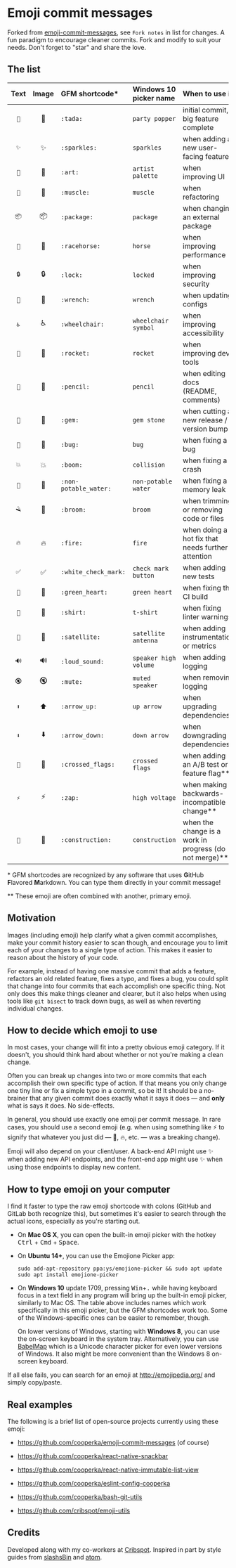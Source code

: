 # Emoji commit messages

Forked from [emoji-commit-messages](https://github.com/cooperka/emoji-commit-messages), see `Fork notes` in list for changes.
A fun paradigm to encourage cleaner commits.
Fork and modify to suit your needs. Don't forget to "star" and share the love.

## The list

| Text | Image | GFM shortcode* | Windows 10 picker name | When to use it | Fork notes |
|:--:|:-----:|:--------- |:-------------- |:-------------- |:-------------- |
| `🎉` | :tada: | `:tada:` | `party popper` | initial commit, big feature complete | modified |
| `✨` | :sparkles: | `:sparkles:` | `sparkles` | when adding a new user-facing feature ||
| `🎨` | :art: | `:art:` | `artist palette` | when improving UI ||
| `💪` | :muscle: | `:muscle:` | `muscle` | when refactoring | was `:package:`|
| `📦` | :package: | `:package:` | `package` | when changing an external package | New usage |
| `🐎` | :racehorse: | `:racehorse:` | `horse` | when improving performance ||
| `🔒` | :lock: | `:lock:` | `locked` | when improving security ||
| `🔧` | :wrench: | `:wrench:` | `wrench` | when updating configs ||
| `♿` | :wheelchair: | `:wheelchair:` | `wheelchair symbol` |  when improving accessibility ||
| `🚀` | :rocket: | `:rocket:` | `rocket` | when improving dev tools ||
| `📝` | :pencil: | `:pencil:` | `pencil` | when editing docs (README, comments) ||
| `💎` | :gem: | `:gem:` | `gem stone` | when cutting a new release / version bump ||
| `🐛` | :bug: | `:bug:` | `bug` | when fixing a bug ||
| `💥` | :boom: | `:boom:` | `collision` | when fixing a crash ||
| `🚱` | :non-potable_water: | `:non-potable_water:` | `non-potable water` | when fixing a memory leak ||
| `🪒` | :broom: | `:broom:` | `broom` | when trimming or removing code or files | New! |
| `🔥` | :fire: | `:fire:` | `fire` | when doing a hot fix that needs further attention | New usage |
| `✅` | :white_check_mark: | `:white_check_mark:` | `check mark button` | when adding new tests ||
| `💚` | :green_heart: | `:green_heart:` | `green heart` | when fixing the CI build ||
| `👕` | :shirt: | `:shirt:` | `t-shirt` | when fixing linter warnings ||
| `📡` | :satellite: | `:satellite:` | `satellite antenna` | when adding instrumentation or metrics ||
| `🔊` | :loud_sound: | `:loud_sound:` | `speaker high volume` | when adding logging ||
| `🔇` | :mute: | `:mute:` | `muted speaker` | when removing logging ||
| `⬆` | :arrow_up: | `:arrow_up:` | `up arrow` | when upgrading dependencies ||
| `⬇` | :arrow_down: | `:arrow_down:` | `down arrow` | when downgrading dependencies ||
| `🎌` | :crossed_flags: | `:crossed_flags:` | `crossed flags` | when adding an A/B test or feature flag** ||
| `⚡` | :zap: | `:zap:` | `high voltage` | when making a backwards-incompatible change** ||
| `🚧` | :construction: | `:construction:` | `construction` | when the change is a work in progress (do not merge)** ||

\* GFM shortcodes are recognized by any software that uses **G**itHub **F**lavored **M**arkdown. You can type them directly in your commit message!

\** These emoji are often combined with another, primary emoji.

## Motivation

Images (including emoji) help clarify what a given commit accomplishes,
make your commit history easier to scan though, and encourage you
to limit each of your changes to a single type of action.
This makes it easier to reason about the history of your code.

For example, instead of having one massive commit that adds a feature,
refactors an old related feature, fixes a typo, and fixes a bug,
you could split that change into four commits that each accomplish
one specific thing. Not only does this make things cleaner and clearer,
but it also helps when using tools like `git bisect` to track down bugs,
as well as when reverting individual changes.

## How to decide which emoji to use

In most cases, your change will fit into a pretty obvious emoji category. If it doesn't, you should think hard about whether or not you're making a clean change.

Often you can break up changes into two or more commits that each accomplish their own specific type of action. If that means you only change one tiny line or fix a simple typo in a commit, so be it! It should be a no-brainer that any given commit does exactly what it says it does — and **only** what is says it does. No side-effects.

In general, you should use exactly one emoji per commit message. In rare cases, you should use a second emoji (e.g. when using something like :zap: to signify that whatever you just did — :bug:, :fire:, etc. — was a breaking change).

Emoji will also depend on your client/user. A back-end API might use :sparkles: when adding new API endpoints, and the front-end app might use :sparkles: when using those endpoints to display new content.

## How to type emoji on your computer

I find it faster to type the raw emoji shortcode with colons (GitHub and GitLab both recognize this), but sometimes it's easier to search through the actual icons, especially as you're starting out.

- On **Mac OS X**, you can open the built-in emoji picker with the hotkey <kbd>Ctrl</kbd> + <kbd>Cmd</kbd> + <kbd>Space</kbd>.

- On **Ubuntu 14+**, you can use the Emojione Picker app:

    ```console
    sudo add-apt-repository ppa:ys/emojione-picker && sudo apt update
    sudo apt install emojione-picker
    ```

- On **Windows 10** update 1709, pressing <kbd>Win</kbd>+<kbd>.</kbd> while having keyboard focus in a text field in any program will bring up the built-in emoji picker, similarly to Mac OS. The table above includes names which work specifically in this emoji picker, but the GFM shortcodes work too. Some of the Windows-specific ones can be easier to remember, though.

  On lower versions of Windows, starting with **Windows 8**, you can use the on-screen keyboard in the system tray. Alternatively, you can use [BabelMap] which is a Unicode character picker for even lower versions of Windows. It also might be more convenient than the Windows 8 on-screen keyboard.

If all else fails, you can search for an emoji at <http://emojipedia.org/> and simply copy/paste.

## Real examples

The following is a brief list of open-source projects currently using these emoji:

- https://github.com/cooperka/emoji-commit-messages (of course)

- https://github.com/cooperka/react-native-snackbar

- https://github.com/cooperka/react-native-immutable-list-view

- https://github.com/cooperka/eslint-config-cooperka

- https://github.com/cooperka/bash-git-utils

- https://github.com/cribspot/emoji-utils

## Credits

Developed along with my co-workers at [Cribspot](https://www.cribspot.com/). Inspired in part by style guides from [slashsBin](https://github.com/slashsBin/styleguide-git-commit-message#suggested-emojis) and [atom](https://github.com/atom/atom/blob/master/CONTRIBUTING.md#git-commit-messages).

[BabelMap]: https://www.babelstone.co.uk/Software/BabelMap.html
